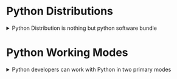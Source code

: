 # Python Distributions
<details>
      <summary>Python Distribution is nothing but python software bundle</summary>

  1. python software
    
  2. Application Specific Libraries

  3. Editors
</details>

# Python Working Modes
<details>
      <summary>Python developers can work with Python in two primary modes</summary>
            - Interactive Mode
            - Scripting/Programming Mode
      </details>
</details>

